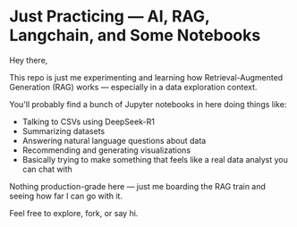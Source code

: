 # Just Practicing — AI, RAG, Langchain, and Some Notebooks

Hey there,

This repo is just me experimenting and learning how Retrieval-Augmented Generation (RAG) works — especially in a data exploration context.

You'll probably find a bunch of Jupyter notebooks in here doing things like:
- Talking to CSVs using DeepSeek-R1
- Summarizing datasets
- Answering natural language questions about data
- Recommending and generating visualizations
- Basically trying to make something that feels like a real data analyst you can chat with

Nothing production-grade here — just me boarding the RAG train and seeing how far I can go with it.

Feel free to explore, fork, or say hi.
